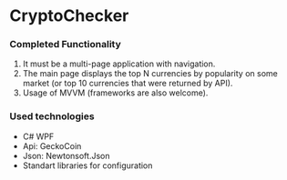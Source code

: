 # CryptoChecker

### Completed Functionality
1) It must be a multi-page application with navigation.
2) The main page displays the top N currencies by popularity on some market (or top 10 currencies that were returned by API).
3)	Usage of MVVM (frameworks are also welcome).

### Used technologies
- C# WPF
- Api: GeckoCoin
- Json: Newtonsoft.Json
- Standart libraries for configuration
